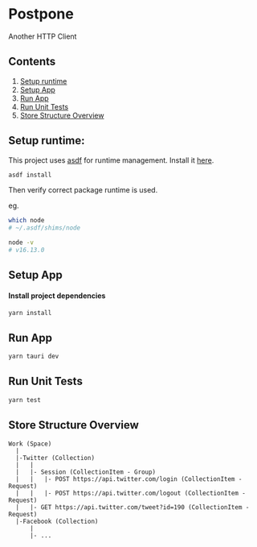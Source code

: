 # Postpone

Another HTTP Client

## Contents

1. [Setup runtime](#runtime)
2. [Setup App](#app)
3. [Run App](#run-app)
4. [Run Unit Tests](#run-unit-test)
5. [Store Structure Overview](#store-structure-overview)

## <a id="runtime">Setup runtime</a>:

This project uses [asdf](https://github.com/asdf-vm/asdf#why-use-asdf)
for runtime management. Install it
[here](https://asdf-vm.com/#/core-manage-asdf).

```bash
asdf install
```

Then verify correct package runtime is used.

eg.

```bash
which node
# ~/.asdf/shims/node
```

```bash
node -v
# v16.13.0
```

## <a id="app">Setup App</a>

#### Install project dependencies

```bash
yarn install
```

## <a id="run-app">Run App</a>

```bash
yarn tauri dev
```

## <a id="run-unit-tests">Run Unit Tests</a>

```bash
yarn test
```

## <a id="store-structure">Store Structure Overview</a>

```
Work (Space)
  |
  |-Twitter (Collection)
  |   |
  |   |- Session (CollectionItem - Group)
  |   |   |- POST https://api.twitter.com/login (CollectionItem - Request)
  |   |   |- POST https://api.twitter.com/logout (CollectionItem - Request)
  |   |- GET https://api.twitter.com/tweet?id=190 (CollectionItem - Request)
  |-Facebook (Collection)
      |
      |- ...
```
